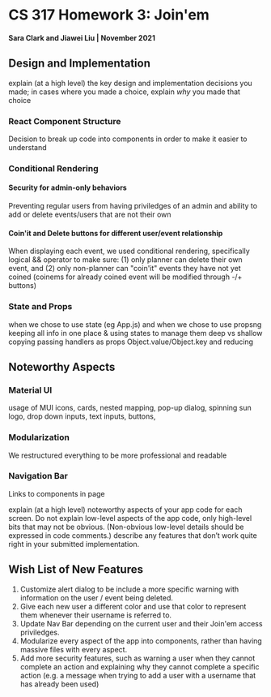 # CS 317 Homework 3: Join'em
#### Sara Clark and Jiawei Liu | November 2021
## Design and Implementation
explain (at a high level) the key design and implementation decisions you made; in cases where you made a choice, explain *why* you made that choice
### React Component Structure
Decision to break up code into components in order to make it easier to understand
### Conditional Rendering
#### Security for admin-only behaviors
Preventing regular users from having priviledges of an admin and ability to add or delete events/users that are not their own
#### Coin'it and Delete buttons for different user/event relationship
When displaying each event, we used conditional rendering, specifically logical && operator to make sure:
(1) only planner can delete their own event, and 
(2) only non-planner can "coin'it" events they have not yet coined (coinems for already coined event will be modified through -/+ buttons)
### State and Props
when we chose to use state (eg App.js) and when we chose to use propsng 
keeping all info in one place & using states to manage them
deep vs shallow copying
passing handlers as props
Object.value/Object.key and reducing




## Noteworthy Aspects

### Material UI
usage of MUI
icons, cards, nested mapping, pop-up dialog, spinning sun logo, drop down inputs, text inputs, buttons, 
### Modularization
We restructured everything to be more professional and readable
### Navigation Bar
Links to components in page


explain (at a high level) noteworthy aspects of your app code for each screen. Do not explain low-level aspects of the app code, only high-level bits that may not be obvious. (Non-obvious low-level details should be expressed in code comments.)
describe any features that don’t work quite right in your submitted implementation.

## Wish List of New Features
1. Customize alert dialog to be include a more specific warning with information on the user / event being deleted.
2. Give each new user a different color and use that color to represent them whenever their username is referred to.
3. Update Nav Bar depending on the current user and their Join'em access priviledges.
4. Modularize every aspect of the app into components, rather than having massive files with every aspect.
5. Add more security features, such as warning a user when they cannot complete an action and explaining why they cannot complete a specific action (e.g. a message when trying to add a user with a username that has already been used)

